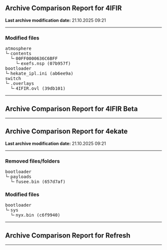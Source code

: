 <h2>Archive Comparison Report for <b>4IFIR</b></h2><b>Last archive modification date:</b> 21.10.2025 09:21<hr>

<h3>Modified files</h3>
<pre>atmosphere
└╴contents
  └╴00FF0000636C6BFF
    └╴exefs.nsp (07b957f)
bootloader
└╴hekate_ipl.ini (ab6ee9a)
switch
└╴.overlays
  └╴4IFIR.ovl (39db101)
</pre>
<hr>

<h2>Archive Comparison Report for <b>4IFIR Beta</b></h2><hr>

<h2>Archive Comparison Report for <b>4ekate</b></h2><b>Last archive modification date:</b> 21.10.2025 09:21<hr>

<h3>Removed files/folders</h3>
<pre>bootloader
└╴payloads
  └╴fusee.bin (657d7af)
</pre>
<h3>Modified files</h3>
<pre>bootloader
└╴sys
  └╴nyx.bin (c6f9940)
</pre>
<hr>

<h2>Archive Comparison Report for <b>Refresh</b></h2><hr>

